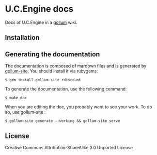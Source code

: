 # U.C.Engine docs

Docs of U.C.Engine in a [gollum](http://github.com/github/gollum) wiki.

## Installation

## Generating the documentation

The documentation is composed of mardown files and is generated by [gollum-site](https://github.com/dreverri/gollum-site).
You should install it via rubygems:

    $ gem install gollum-site rdiscount

To generate the documentation, use the following command:

    $ make doc

When you are editing the doc, you probably want to see your work. To do so, use
gollum-site :

    $ gollum-site generate --working && gollum-site serve

## License

Creative Commons Attribution-ShareAlike 3.0 Unported License

